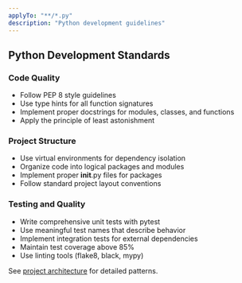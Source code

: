 ```yaml
---
applyTo: "**/*.py"
description: "Python development guidelines"
---
```


## Python Development Standards

### Code Quality
- Follow PEP 8 style guidelines
- Use type hints for all function signatures
- Implement proper docstrings for modules, classes, and functions
- Apply the principle of least astonishment

### Project Structure
- Use virtual environments for dependency isolation
- Organize code into logical packages and modules
- Implement proper __init__.py files for packages
- Follow standard project layout conventions

### Testing and Quality
- Write comprehensive unit tests with pytest
- Use meaningful test names that describe behavior
- Implement integration tests for external dependencies
- Maintain test coverage above 85%
- Use linting tools (flake8, black, mypy)

See [project architecture](../context/architecture.context.md) for detailed patterns.